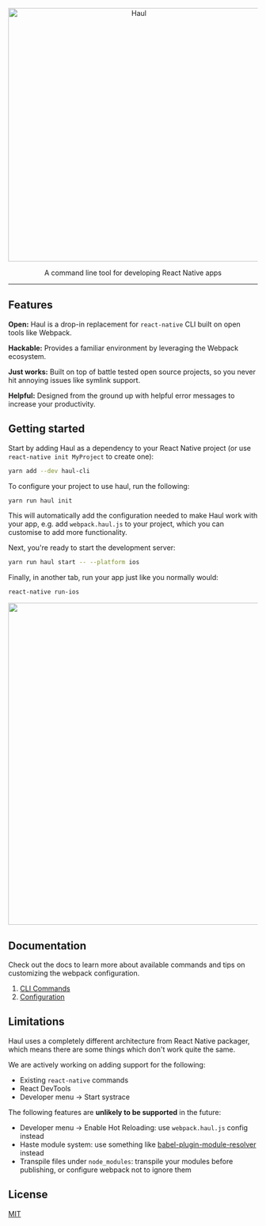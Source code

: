 <p align="center">
  <img alt="Haul" src="https://cloud.githubusercontent.com/assets/1174278/24502391/25619f98-156b-11e7-994c-a8495b4735d5.png" width="512">
</p>

<p align="center">
  A command line tool for developing React Native apps
</p>

---

## Features

**Open:** Haul is a drop-in replacement for `react-native` CLI built on open tools like Webpack.

**Hackable:** Provides a familiar environment by leveraging the Webpack ecosystem.

**Just works:** Built on top of battle tested open source projects, so you never hit annoying issues like symlink support. 

**Helpful:** Designed from the ground up with helpful error messages to increase your productivity.

## Getting started

Start by adding Haul as a dependency to your React Native project (or use `react-native init MyProject` to create one):

```bash
yarn add --dev haul-cli
```

To configure your project to use haul, run the following:

```bash
yarn run haul init
```

This will automatically add the configuration needed to make Haul work with your app, e.g. add `webpack.haul.js` to your project, which you can customise to add more functionality.

Next, you're ready to start the development server:

```bash
yarn run haul start -- --platform ios
```

Finally, in another tab, run your app just like you normally would:

```bash
react-native run-ios
```

<p align="center">
  <img width="650" src="https://cloud.githubusercontent.com/assets/2464966/24395888/8957aba8-13a1-11e7-96a3-70d34d4b5069.png" />
</p>

## Documentation

Check out the docs to learn more about available commands and tips on customizing the webpack configuration.

1. [CLI Commands](docs/CLI%20Commands.md)
1. [Configuration](docs/Configuration.md)

## Limitations

Haul uses a completely different architecture from React Native packager, which means there are some things which don't work quite the same.

We are actively working on adding support for the following:

- Existing `react-native` commands 
- React DevTools
- Developer menu -> Start systrace

The following features are **unlikely to be supported** in the future:

- Developer menu -> Enable Hot Reloading: use `webpack.haul.js` config instead
- Haste module system: use something like [babel-plugin-module-resolver](https://github.com/tleunen/babel-plugin-module-resolver) instead
- Transpile files under `node_modules`: transpile your modules before publishing, or configure webpack not to ignore them

## License

[MIT](./LICENSE.md)
